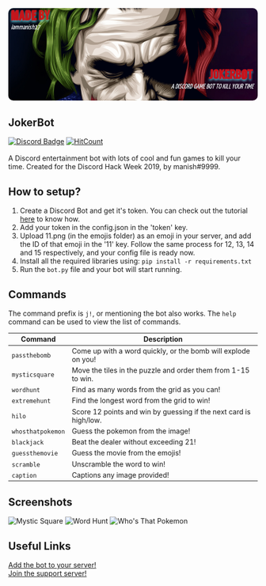 <img alt="Banner" src="banner.png" style="border-radius:10px">

## JokerBot
[![Discord Badge](https://discordapp.com/api/guilds/594062862868021268/embed.png)](https://discord.gg/2ksxEug)  [![HitCount](http://hits.dwyl.io/iammanish17/JokerBot.svg)](http://hits.dwyl.io/iammanish17/JokerBot)
</br></br>
A Discord entertainment bot with lots of cool and fun games to kill your time. Created for the Discord Hack Week 2019, by manish#9999.

## How to setup?
1) Create a Discord Bot and get it's token. You can check out the tutorial [here](https://github.com/reactiflux/discord-irc/wiki/Creating-a-discord-bot-&-getting-a-token) to know how.
2) Add your token in the config.json in the 'token' key.
3) Upload 11.png (in the emojis folder) as an emoji in your server, and add the ID of that emoji in the '11' key. Follow the same process for 12, 13, 14 and 15 respectively, and your config file is ready now.
4) Install all the required libraries using:
```pip install -r requirements.txt```
5) Run the `bot.py` file and your bot will start running.

## Commands
The command prefix is `j!`, or mentioning the bot also works. The `help` command can be used to view the list of commands.

Command | Description
------- | -----------
`passthebomb` | Come up with a word quickly, or the bomb will explode on you!
`mysticsquare` | Move the tiles in the puzzle and order them from 1-15 to win.
`wordhunt` | Find as many words from the grid as you can!
`extremehunt` | Find the longest word from the grid to win!
`hilo` | Score 12 points and win by guessing if the next card is high/low.
`whosthatpokemon` | Guess the pokemon from the image!
`blackjack` | Beat the dealer without exceeding 21!
`guessthemovie` | Guess the movie from the emojis!
`scramble` | Unscramble the word to win!
`caption` | Captions any image provided!

## Screenshots

![Mystic Square](screenshots/s1.png)
![Word Hunt](screenshots/s2.png)
![Who's That Pokemon](screenshots/s3.png)

## Useful Links
[Add the bot to your server!](https://discordapp.com/oauth2/authorize?client_id=592938355818233856&scope=bot&permissions=8)</br>
[Join the support server!](https://discord.gg/2ksxEug)
